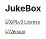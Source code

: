 # JukeBox

[![GPLv3 License](https://img.shields.io/badge/License-GPL%20v3-yellow.svg?style=flat-square)](https://github.com/Bouk250/jukebox/blob/main/LICENSE)

[![Version](https://badge.fury.io/gh/tterb%2FHyde.svg)](https://badge.fury.io/gh/tterb%2FHyde)
